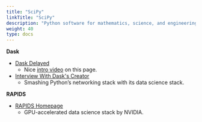 ```yaml
---
title: "SciPy"
linkTitle: "SciPy"
description: "Python software for mathematics, science, and engineering."
weight: 40
type: docs
---
```


**Dask**

* [Dask Delayed](https://docs.dask.org/en/latest/delayed.html)
  * Nice [intro video](https://youtu.be/SHqFmynRxVU) on this page.
* [Interview With Dask's Creator](https://notamonadtutorial.com/interview-with-dasks-creator-scale-your-python-from-one-computer-to-a-thousand-b4483376f200)
  * Smashing Python’s networking stack with its data science stack.

**RAPIDS**

* [RAPIDS Homepage](https://rapids.ai/)
  * GPU-accelerated data science stack by NVIDIA.
